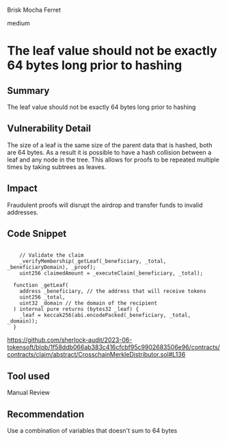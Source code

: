 Brisk Mocha Ferret

medium

# The leaf value should not be exactly 64 bytes long prior to hashing

## Summary
 The leaf value should not be exactly 64 bytes long prior to hashing
## Vulnerability Detail

The size of a leaf is the same size of the parent data that is hashed, both are 64 bytes. As a result it is possible to have a hash collision between a leaf and any node in the tree. This allows for proofs to be repeated multiple times by taking subtrees as leaves.

## Impact
Fraudulent proofs will disrupt the airdrop and transfer funds to invalid addresses.

## Code Snippet

```solidity 

    // Validate the claim
    _verifyMembership(_getLeaf(_beneficiary, _total, _beneficiaryDomain), _proof);
    uint256 claimedAmount = _executeClaim(_beneficiary, _total);

```

```solidity 
  function _getLeaf(
    address _beneficiary, // the address that will receive tokens
    uint256 _total,
    uint32 _domain // the domain of the recipient
  ) internal pure returns (bytes32 _leaf) {
    _leaf = keccak256(abi.encodePacked(_beneficiary, _total, _domain));
  }
```
https://github.com/sherlock-audit/2023-06-tokensoft/blob/1f58ddb066ab383c416cfcbf95c9902683506e96/contracts/contracts/claim/abstract/CrosschainMerkleDistributor.sol#L136

## Tool used

Manual Review

## Recommendation
Use a combination of variables that doesn't sum to 64 bytes

